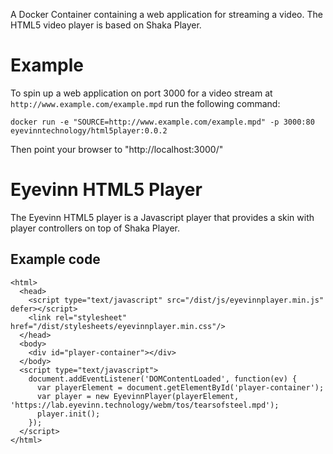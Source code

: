 A Docker Container containing a web application for streaming a video. The HTML5 video player is based on
Shaka Player.

# Example

To spin up a web application on port 3000 for a video stream at `http://www.example.com/example.mpd` run the
following command:

```
docker run -e "SOURCE=http://www.example.com/example.mpd" -p 3000:80 eyevinntechnology/html5player:0.0.2
```

Then point your browser to "http://localhost:3000/"

# Eyevinn HTML5 Player

The Eyevinn HTML5 player is a Javascript player that provides a skin with player controllers on top of Shaka Player.

## Example code

```
<html>
  <head>
    <script type="text/javascript" src="/dist/js/eyevinnplayer.min.js" defer></script>
    <link rel="stylesheet" href="/dist/stylesheets/eyevinnplayer.min.css"/>
  </head>
  <body>
    <div id="player-container"></div>
  </body>
  <script type="text/javascript">
    document.addEventListener('DOMContentLoaded', function(ev) {
      var playerElement = document.getElementById('player-container');
      var player = new EyevinnPlayer(playerElement, 'https://lab.eyevinn.technology/webm/tos/tearsofsteel.mpd');
      player.init();
    });
  </script>
</html>
```
